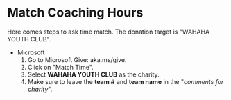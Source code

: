 # Match Coaching Hours

Here comes steps to ask time match. The donation target is "WAHAHA YOUTH CLUB".
* Microsoft
    1. Go to Microsoft Give: aka.ms/give.
    2. Click on "Match Time".
    3. Select **WAHAHA YOUTH CLUB** as the charity.
    4. Make sure to leave the **team #** and **team name** in the "_comments for charity_".
